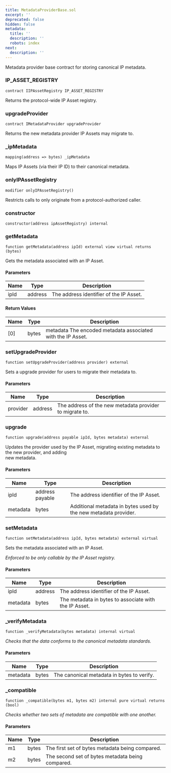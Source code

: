 ```yaml
---
title: MetadataProviderBase.sol
excerpt: ''
deprecated: false
hidden: false
metadata:
  title: ''
  description: ''
  robots: index
next:
  description: ''
---
```

Metadata provider base contract for storing canonical IP metadata.

### IP\_ASSET\_REGISTRY

```solidity
contract IIPAssetRegistry IP_ASSET_REGISTRY
```

Returns the protocol-wide IP Asset registry.

### upgradeProvider

```solidity
contract IMetadataProvider upgradeProvider
```

Returns the new metadata provider IP Assets may migrate to.

### \_ipMetadata

```solidity
mapping(address => bytes) _ipMetadata
```

Maps IP Assets (via their IP ID) to their canonical metadata.

### onlyIPAssetRegistry

```solidity
modifier onlyIPAssetRegistry()
```

Restricts calls to only originate from a protocol-authorized caller.

### constructor

```solidity
constructor(address ipAssetRegistry) internal
```

### getMetadata

```solidity
function getMetadata(address ipId) external view virtual returns (bytes)
```

Gets the metadata associated with an IP Asset.

#### Parameters

| Name | Type    | Description                             |
| ---- | ------- | --------------------------------------- |
| ipId | address | The address identifier of the IP Asset. |

#### Return Values

| Name | Type  | Description                                                 |
| ---- | ----- | ----------------------------------------------------------- |
| \[0] | bytes | metadata The encoded metadata associated with the IP Asset. |

### setUpgradeProvider

```solidity
function setUpgradeProvider(address provider) external
```

Sets a upgrade provider for users to migrate their metadata to.

#### Parameters

| Name     | Type    | Description                                             |
| -------- | ------- | ------------------------------------------------------- |
| provider | address | The address of the new metadata provider to migrate to. |

### upgrade

```solidity
function upgrade(address payable ipId, bytes metadata) external
```

Updates the provider used by the IP Asset, migrating existing metadata to the new provider, and adding\
new metadata.

#### Parameters

| Name     | Type            | Description                                                     |
| -------- | --------------- | --------------------------------------------------------------- |
| ipId     | address payable | The address identifier of the IP Asset.                         |
| metadata | bytes           | Additional metadata in bytes used by the new metadata provider. |

### setMetadata

```solidity
function setMetadata(address ipId, bytes metadata) external virtual
```

Sets the metadata associated with an IP Asset.

*Enforced to be only callable by the IP Asset registry.*

#### Parameters

| Name     | Type    | Description                                           |
| -------- | ------- | ----------------------------------------------------- |
| ipId     | address | The address identifier of the IP Asset.               |
| metadata | bytes   | The metadata in bytes to associate with the IP Asset. |

### \_verifyMetadata

```solidity
function _verifyMetadata(bytes metadata) internal virtual
```

*Checks that the data conforms to the canonical metadata standards.*

#### Parameters

| Name     | Type  | Description                                |
| -------- | ----- | ------------------------------------------ |
| metadata | bytes | The canonical metadata in bytes to verify. |

### \_compatible

```solidity
function _compatible(bytes m1, bytes m2) internal pure virtual returns (bool)
```

*Checks whether two sets of metadata are compatible with one another.*

#### Parameters

| Name | Type  | Description                                      |
| ---- | ----- | ------------------------------------------------ |
| m1   | bytes | The first set of bytes metadata being compared.  |
| m2   | bytes | The second set of bytes metadata being compared. |
